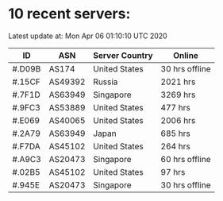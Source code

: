 # 10 recent servers:

Latest update at: Mon Apr 06 01:10:10 UTC 2020

| ID | ASN | Server Country | Online |
| -- | --- | -------------- | ------ |
| #.D09B | AS174 | United States | 30 hrs offline |
| #.15CF | AS49392 | Russia | 2021 hrs |
| #.7F1D | AS63949 | Singapore | 3269 hrs |
| #.9FC3 | AS53889 | United States | 477 hrs |
| #.E069 | AS40065 | United States | 2006 hrs |
| #.2A79 | AS63949 | Japan | 685 hrs |
| #.F7DA | AS45102 | United States | 264 hrs |
| #.A9C3 | AS20473 | Singapore | 60 hrs offline |
| #.02B5 | AS45102 | United States | 97 hrs |
| #.945E | AS20473 | Singapore | 30 hrs offline |

